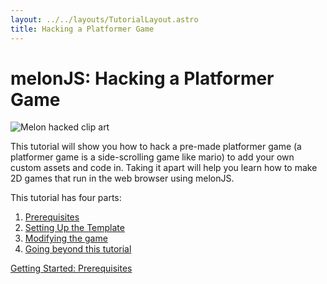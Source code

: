 ```yaml
---
layout: ../../layouts/TutorialLayout.astro
title: Hacking a Platformer Game
---
```


# melonJS: Hacking a Platformer Game

<img alt="Melon hacked clip art" src="/img/tutorial/melon-hack.svg" class="small"/>

This tutorial will show you how to hack a pre-made platformer game (a platformer game is a side-scrolling game like mario) to add your own custom assets and code in. Taking it apart will help you learn how to make 2D games that run in the web browser using melonJS.

This tutorial has four parts:

1. [Prerequisites](/tutorial/part-1-prerequisites)
2. [Setting Up the Template](/tutorial/part-2-setting-up)
3. [Modifying the game](/tutorial/part-3-modifying-the-game)
4. [Going beyond this tutorial](/tutorial/part-4-going-beyond)

<a href="/tutorial/part-1-prerequisites" class="next">Getting Started: Prerequisites</a>
